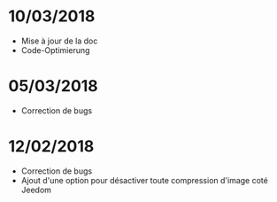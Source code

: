 # 10/03/2018

- Mise à jour de la doc
- Code-Optimierung

# 05/03/2018

- Correction de bugs

# 12/02/2018

- Correction de bugs
- Ajout d'une option pour désactiver toute compression d'image coté Jeedom
